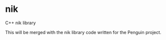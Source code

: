 nik
===

C++ nik library

This will be merged with the nik library code written for the Penguin
project.

